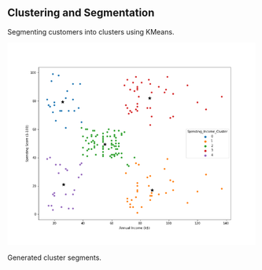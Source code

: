 ## Clustering and Segmentation

Segmenting customers into clusters using KMeans.

![Clusters](static/clus_biv.png)

Generated cluster segments.